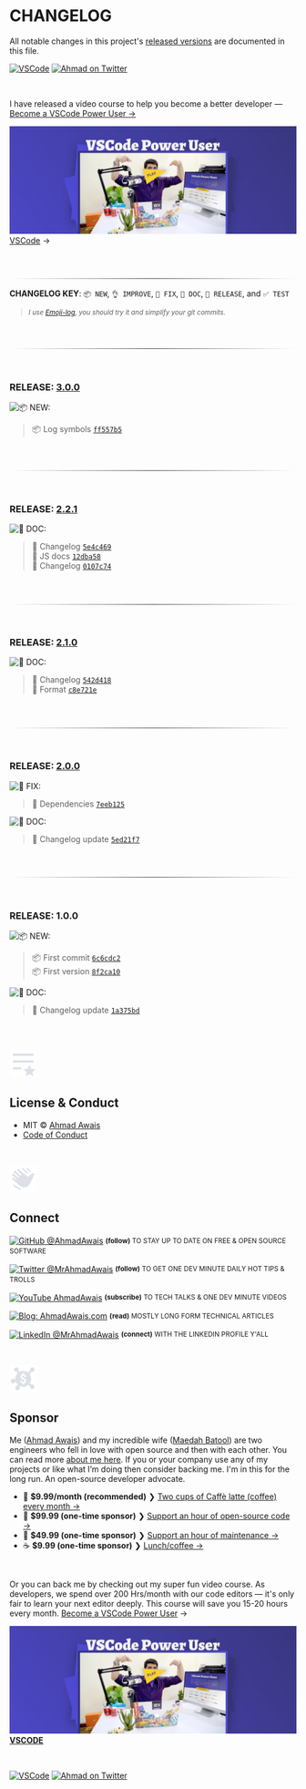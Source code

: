 # CHANGELOG

All notable changes in this project's [released versions](../../releases) are documented in this file.

[![VSCode](https://img.shields.io/badge/-VSCode.pro%20%E2%86%92-gray.svg?colorB=4D2AFF)](https://VSCode.pro/?utm_source=GitHubFOSS)
[![Ahmad on Twitter](https://img.shields.io/twitter/follow/mrahmadawais.svg?style=social&label=Follow%20@MrAhmadAwais)](https://twitter.com/mrahmadawais/)

<br>

I have released a video course to help you become a better developer — <a href="https://vscode.pro/?utm_source=GitHubFOSS" target="_blank">Become a VSCode Power User →</a></p>

<a href="https://vscode.pro/?utm_source=GitHubFOSS" target="_blank"><img src="https://raw.githubusercontent.com/ahmadawais/stuff/master/images/vscodepro/VSCode.jpeg" /><br>VSCode</a> →

<br>

[![hr](https://raw.githubusercontent.com/ahmadawais/stuff/master/images/git/hr.png)](/)

**CHANGELOG KEY**: `📦 NEW`, `👌 IMPROVE`, `🐛 FIX`, `📖 DOC`, `🚀 RELEASE`, and `✅ TEST`

<small>

> _I use [Emoji-log](https://github.com/ahmadawais/Emoji-Log), you should try it and simplify your git commits._

</small>

<br>

[![hr](https://raw.githubusercontent.com/ahmadawais/stuff/master/images/git/hr.png)](/)

<br>

### RELEASE: [3.0.0](https://github.com/ahmadawais/cli-handle-error/compare/2.2.1...3.0.0)

![📦 NEW:](https://img.shields.io/badge/-NEW-gray.svg?colorB=3778FF)

> 📦 Log symbols [`ff557b5`](https://github.com/ahmadawais/cli-handle-error/commit/ff557b50a6c0a408c30aa27b0bebc0cd3d3fba24) <br>

<br>

[![hr](https://raw.githubusercontent.com/ahmadawais/stuff/master/images/git/hr.png)](/)

<br>

### RELEASE: [2.2.1](https://github.com/ahmadawais/cli-handle-error/compare/2.1.0...2.2.1)

![📖 DOC:](https://img.shields.io/badge/-DOCS-gray.svg?colorB=978CD4)

> 📖 Changelog [`5e4c469`](https://github.com/ahmadawais/cli-handle-error/commit/5e4c4694ce78431b41b774036c1e7c722f5acc75) <br>
> 📖 JS docs [`12dba58`](https://github.com/ahmadawais/cli-handle-error/commit/12dba583cc1f525758e6a74ba940bc83b5f85d67) <br>
> 📖 Changelog [`0107c74`](https://github.com/ahmadawais/cli-handle-error/commit/0107c741b1c25b4409f7f77041a7b621457d91e4) <br>

<br>

[![hr](https://raw.githubusercontent.com/ahmadawais/stuff/master/images/git/hr.png)](/)

<br>

### RELEASE: [2.1.0](https://github.com/ahmadawais/cli-handle-error/compare/2.0.0...2.1.0)

![📖 DOC:](https://img.shields.io/badge/-DOCS-gray.svg?colorB=978CD4)

> 📖 Changelog [`542d418`](https://github.com/ahmadawais/cli-handle-error/commit/542d418feef30943f338b772eaad0aa973a373d4) <br>
> 📖 Format [`c8e721e`](https://github.com/ahmadawais/cli-handle-error/commit/c8e721e3f6dc2ae6ef424e187169440279dc7b2d) <br>

<br>

[![hr](https://raw.githubusercontent.com/ahmadawais/stuff/master/images/git/hr.png)](/)

<br>

### RELEASE: [2.0.0](https://github.com/ahmadawais/cli-handle-error/compare/1.0.0...2.0.0)

![🐛 FIX:](https://img.shields.io/badge/-FIX-gray.svg?colorB=ff6347)

> 🐛 Dependencies [`7eeb125`](https://github.com/ahmadawais/cli-handle-error/commit/7eeb125415d92fd0c38e8cb12ff0999deba5b538) <br>

![📖 DOC:](https://img.shields.io/badge/-DOCS-gray.svg?colorB=978CD4)

> 📖 Changelog update [`5ed21f7`](https://github.com/ahmadawais/cli-handle-error/commit/5ed21f749f84d9d83a9f25f3f758f788fb0a78a6) <br>

<br>

[![hr](https://raw.githubusercontent.com/ahmadawais/stuff/master/images/git/hr.png)](/)

<br>

### RELEASE: 1.0.0

![📦 NEW:](https://img.shields.io/badge/-NEW-gray.svg?colorB=3778FF)

> 📦 First commit [`6c6cdc2`](https://github.com/ahmadawais/cli-handle-error/commit/6c6cdc2ac4bf3b6cf567895fd80173d19df37e67) <br>
> 📦 First version [`8f2ca10`](https://github.com/ahmadawais/cli-handle-error/commit/8f2ca100562c9b126d6202daa6dbea33137cf0a6) <br>

![📖 DOC:](https://img.shields.io/badge/-DOCS-gray.svg?colorB=978CD4)

>  📖 Changelog update [`1a375bd`](https://github.com/ahmadawais/cli-handle-error/commit/1a375bd9cb864fb4e17bc88fa5c7b9a500db3c23) <br>

<br>

<br>

[![📃](https://raw.githubusercontent.com/ahmadawais/stuff/master/images/git/license.png)](/)

## License & Conduct

- MIT © [Ahmad Awais](https://twitter.com/MrAhmadAwais/)
- [Code of Conduct](code-of-conduct.md)

<br>

[![🙌](https://raw.githubusercontent.com/ahmadawais/stuff/master/images/git/connect.png)](/)

## Connect

<div align="left">
<p><a href="https://github.com/ahmadawais"><img alt="GitHub @AhmadAwais" align="center" src="https://img.shields.io/badge/GITHUB-gray.svg?colorB=6cc644&colorA=6cc644&style=flat" /></a>&nbsp;<small><strong>(follow)</strong> TO STAY UP TO DATE ON FREE & OPEN SOURCE SOFTWARE</small></p>
<p><a href="https://twitter.com/MrAhmadAwais/"><img alt="Twitter @MrAhmadAwais" align="center" src="https://img.shields.io/badge/TWITTER-gray.svg?colorB=1da1f2&colorA=1da1f2&style=flat" /></a>&nbsp;<small><strong>(follow)</strong> TO GET ONE DEV MINUTE DAILY HOT TIPS & TROLLS</small></p>
<p><a href="https://www.youtube.com/AhmadAwais"><img alt="YouTube AhmadAwais" align="center" src="https://img.shields.io/badge/YOUTUBE-gray.svg?colorB=ff0000&colorA=ff0000&style=flat" /></a>&nbsp;<small><strong>(subscribe)</strong> TO TECH TALKS & ONE DEV MINUTE VIDEOS</small></p>
<p><a href="https://AhmadAwais.com/"><img alt="Blog: AhmadAwais.com" align="center" src="https://img.shields.io/badge/MY%20BLOG-gray.svg?colorB=4D2AFF&colorA=4D2AFF&style=flat" /></a>&nbsp;<small><strong>(read)</strong> MOSTLY LONG FORM TECHNICAL ARTICLES</small></p>
<p><a href="https://www.linkedin.com/in/MrAhmadAwais/"><img alt="LinkedIn @MrAhmadAwais" align="center" src="https://img.shields.io/badge/LINKEDIN-gray.svg?colorB=0077b5&colorA=0077b5&style=flat" /></a>&nbsp;<small><strong>(connect)</strong> WITH THE LINKEDIN PROFILE Y'ALL</small></p>
</div>

<br>

[![👌](https://raw.githubusercontent.com/ahmadawais/stuff/master/images/git/sponsor.png)](/)

## Sponsor

Me ([Ahmad Awais](https://twitter.com/mrahmadawais/)) and my incredible wife ([Maedah Batool](https://twitter.com/MaedahBatool/)) are two engineers who fell in love with open source and then with each other. You can read more [about me here](https://ahmadawais.com/about). If you or your company use any of my projects or like what I’m doing then consider backing me. I'm in this for the long run. An open-source developer advocate.

- 🌟  **$9.99/month (recommended)** ❯ [Two cups of Caffè latte (coffee) every month →](https://pay.paddle.com/checkout/540217)
- 🚀  **$99.99 (one-time sponsor)** ❯ [Support an hour of open-source code →](https://pay.paddle.com/checkout/515568)
- 🔰  **$49.99 (one-time sponsor)** ❯ [Support an hour of maintenance →](https://pay.paddle.com/checkout/527253)
- ☕️  **$9.99 (one-time sponsor)** ❯ [Lunch/coffee →](https://pay.paddle.com/checkout/527254)

<br>

Or you can back me by checking out my super fun video course. As developers, we spend over 200 Hrs/month with our code editors — it's only fair to learn your next editor deeply. This course will save you 15-20 hours every month.  <a href="https://vscode.pro/?utm_source=GitHubFOSS" target="_blank">Become a VSCode Power User</a> →</p>

<a href="https://vscode.pro/?utm_source=GitHubFOSS" target="_blank"><img src="https://raw.githubusercontent.com/ahmadawais/stuff/master/images/vscodepro/VSCode.jpeg" /><br><strong>VSCODE</strong></a>

<br>

[![VSCode](https://img.shields.io/badge/-VSCode.pro%20%E2%86%92-gray.svg?colorB=4D2AFF&style=flat)](https://VSCode.pro/?utm_source=GitHubFOSS)
[![Ahmad on Twitter](https://img.shields.io/twitter/follow/mrahmadawais.svg?style=social&label=Follow%20@MrAhmadAwais)](https://twitter.com/mrahmadawais/)
